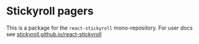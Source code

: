 # Stickyroll pagers

This is a package for the `react-stickyroll` mono-repository.
For user docs see [stickyroll.github.io/react-stickyroll](https://stickyroll.github.io/react-stickyroll)
